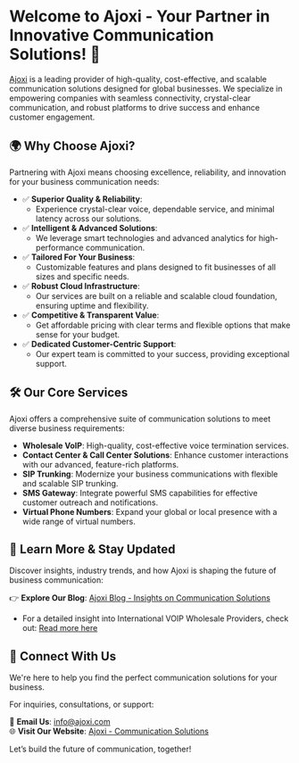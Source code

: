 # Welcome to Ajoxi - Your Partner in Innovative Communication Solutions! 🚀

[Ajoxi](https://www.ajoxi.com/) is a leading provider of high-quality, cost-effective, and scalable communication solutions designed for global businesses. We specialize in empowering companies with seamless connectivity, crystal-clear communication, and robust platforms to drive success and enhance customer engagement.

## 🌍 Why Choose Ajoxi?

Partnering with Ajoxi means choosing excellence, reliability, and innovation for your business communication needs:

* ✅ **Superior Quality & Reliability**:  
    * Experience crystal-clear voice, dependable service, and minimal latency across our solutions.
* ✅ **Intelligent & Advanced Solutions**:  
    * We leverage smart technologies and advanced analytics for high-performance communication.
* ✅ **Tailored For Your Business**:  
    * Customizable features and plans designed to fit businesses of all sizes and specific needs.
* ✅ **Robust Cloud Infrastructure**:  
    * Our services are built on a reliable and scalable cloud foundation, ensuring uptime and flexibility.
* ✅ **Competitive & Transparent Value**:  
    * Get affordable pricing with clear terms and flexible options that make sense for your budget.
* ✅ **Dedicated Customer-Centric Support**:  
    * Our expert team is committed to your success, providing exceptional support.

## 🛠️ Our Core Services

Ajoxi offers a comprehensive suite of communication solutions to meet diverse business requirements:

* **Wholesale VoIP**: High-quality, cost-effective voice termination services.
* **Contact Center & Call Center Solutions**: Enhance customer interactions with our advanced, feature-rich platforms.
* **SIP Trunking**: Modernize your business communications with flexible and scalable SIP trunking.
* **SMS Gateway**: Integrate powerful SMS capabilities for effective customer outreach and notifications.
* **Virtual Phone Numbers**: Expand your global or local presence with a wide range of virtual numbers.

## 📌 Learn More & Stay Updated

Discover insights, industry trends, and how Ajoxi is shaping the future of business communication:

👉 **Explore Our Blog**: [Ajoxi Blog - Insights on Communication Solutions](https://www.ajoxi.com/blog)  
   * For a detailed insight into International VOIP Wholesale Providers, check out: [Read more here](https://www.ajoxi.com/blog/international-voip-wholesale-providers/)

## 🤝 Connect With Us

We're here to help you find the perfect communication solutions for your business.

For inquiries, consultations, or support:

📧 **Email Us**: [info@ajoxi.com](mailto:info@ajoxi.com)  
🌐 **Visit Our Website**: [Ajoxi - Communication Solutions](https://www.ajoxi.com)

Let’s build the future of communication, together!
